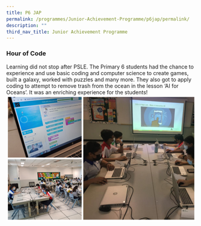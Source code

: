 ```yaml
---
title: P6 JAP
permalink: /programmes/Junior-Achievement-Programme/p6jap/permalink/
description: ""
third_nav_title: Junior Achievement Programme
---
```

### **Hour of Code**
Learning did not stop after PSLE. The Primary 6 students had the chance to experience and use basic coding and computer science to create games, built a galaxy, worked with puzzles and many more. They also got to apply coding to attempt to remove trash from the ocean in the lesson ‘AI for Oceans’. It was an enriching experience for the students!
![](/images/Programmes/2022/JAP/2022%20P6%20JAP.jpg)